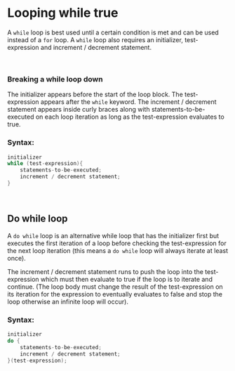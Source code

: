# Looping while true

A `while` loop is best used until a certain condition is met and can be used instead of a `for` loop. A `while` loop also requires an initializer, test-expression and increment / decrement statement. 

<br>

### Breaking a while loop down

The initializer appears before the start of the loop block. 
The test-expression appears after the `while` keyword.
The increment / decrement statement appears inside curly braces along with statements-to-be-executed on each loop iteration as long as the test-expression evaluates to true. 


### Syntax:

```C
initializer
while (test-expression){
	statements-to-be-executed;
	increment / decrement statement;
}
```

<br>

## Do while loop

A `do while` loop is an alternative while loop that has the initializer first but executes the first iteration of a loop before checking the test-expression for the next loop iteration (this means a `do while` loop will always iterate at least once). 

The increment / decrement statement runs to push the loop into the test-expression which must then evaluate to true if the loop is to iterate and continue. (The loop body must change the result of the test-expression on its iteration for the expression to eventually evaluates to false and stop the loop otherwise an infinite loop will occur). 


### Syntax:

```C
initializer
do {
	statements-to-be-executed;
	increment / decrement statement;
}(test-expression);
```
